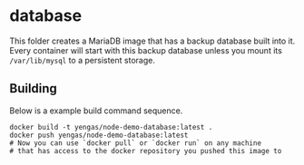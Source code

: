 # database
This folder creates a MariaDB image that has a backup database built into it. Every container will start with this backup database unless you mount its `/var/lib/mysql` to a persistent storage.

## Building
Below is a example build command sequence.
```
docker build -t yengas/node-demo-database:latest .
docker push yengas/node-demo-database:latest
# Now you can use `docker pull` or `docker run` on any machine
# that has access to the docker repository you pushed this image to
```
